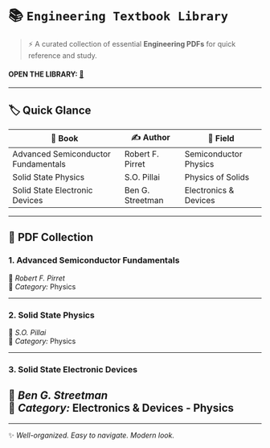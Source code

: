 

# 📚 `Engineering Textbook Library`

> ⚡ A curated collection of essential **Engineering PDFs** for quick reference and study.  
 
#### OPEN THE LIBRARY: [🔲](https://soorzj.github.io/EnggPDF/)
---
## 🏷️ Quick Glance  

| 📕 Book | ✍️ Author | 📂 Field |
|---------|-----------|-----------|
| Advanced Semiconductor Fundamentals | Robert F. Pirret | Semiconductor Physics |
| Solid State Physics | S.O. Pillai | Physics of Solids |
| Solid State Electronic Devices | Ben G. Streetman | Electronics & Devices |

---
## 📖 PDF Collection  

### 1. **Advanced Semiconductor Fundamentals**  
👤 *Robert F. Pirret*  
🧩 *Category:* Physics  

---

### 2. **Solid State Physics**  
👤 *S.O. Pillai*  
🧩 *Category:* Physics

---

### 3. **Solid State Electronic Devices**  
👤 *Ben G. Streetman*  
🧩 *Category:* Electronics & Devices  - Physics
---



---

✨ *Well-organized. Easy to navigate. Modern look.*  
